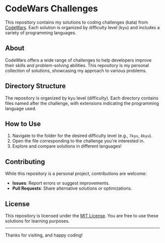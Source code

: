 # CodeWars Challenges

This repository contains my solutions to coding challenges (kata) from [CodeWars](https://www.codewars.com/). Each solution is organized by difficulty level (kyu) and includes a variety of programming languages.

## About

CodeWars offers a wide range of challenges to help developers improve their skills and problem-solving abilities. This repository is my personal collection of solutions, showcasing my approach to various problems.

## Directory Structure

The repository is organized by kyu level (difficulty). Each directory contains files named after the challenge, with extensions indicating the programming language used.

## How to Use

1. Navigate to the folder for the desired difficulty level (e.g., `7kyu`, `8kyu`).
2. Open the file corresponding to the challenge you're interested in.
3. Explore and compare solutions in different languages!

## Contributing

While this repository is a personal project, contributions are welcome:

- **Issues**: Report errors or suggest improvements.
- **Pull Requests**: Share alternative solutions or optimizations.

## License

This repository is licensed under the [MIT License](LICENSE). You are free to use these solutions for learning purposes.

---

Thanks for visiting, and happy coding!
